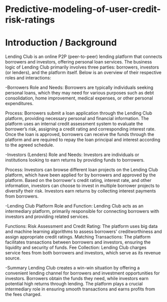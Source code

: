# Predictive-modeling-of-user-credit-risk-ratings

# Introduction / Background
Lending Club is an online P2P (peer-to-peer) lending platform that connects borrowers and investors, offering personal loan services. The business logic of Lending Club primarily involves three parties: borrowers, investors (or lenders), and the platform itself. Below is an overview of their respective roles and interactions:

-Borrowers
Role and Needs: Borrowers are typically individuals seeking personal loans, which they may need for various purposes such as debt consolidation, home improvement, medical expenses, or other personal expenditures.

Process:
Borrowers submit a loan application through the Lending Club platform, providing necessary personal and financial information.
The platform uses an internal credit assessment system to evaluate the borrower’s risk, assigning a credit rating and corresponding interest rate.
Once the loan is approved, borrowers can receive the funds through the platform and are required to repay the loan principal and interest according to the agreed schedule.

-Investors (Lenders)
Role and Needs: Investors are individuals or institutions looking to earn returns by providing funds to borrowers.

Process:
Investors can browse different loan projects on the Lending Club platform, which have been applied for by borrowers and approved by the platform.
Based on the borrower's credit rating, interest rate, and other information, investors can choose to invest in multiple borrower projects to diversify their risk.
Investors earn returns by collecting interest payments from borrowers.

-Lending Club Platform
Role and Function: Lending Club acts as an intermediary platform, primarily responsible for connecting borrowers with investors and providing related services.

Functions:
Risk Assessment and Credit Rating: The platform uses big data and machine learning algorithms to assess borrowers' creditworthiness and assign appropriate credit ratings.
Matching Transactions: The platform facilitates transactions between borrowers and investors, ensuring the liquidity and security of funds.
Fee Collection: Lending Club charges service fees from both borrowers and investors, which serve as its revenue source.

-Summary
Lending Club creates a win-win situation by offering a convenient lending channel for borrowers and investment opportunities for investors. Borrowers obtain the funds they need, while investors earn potential high returns through lending. The platform plays a crucial intermediary role in ensuring smooth transactions and earns profits from the fees charged.
